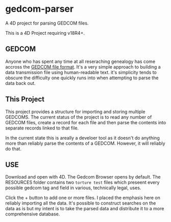 # gedcom-parser
 A 4D project for parsing GEDCOM files. 

This is a 4D Project requiring v18R4+. 

## GEDCOM
Anyone who has spent any time at all reseraching genealogy has come accross the [GEDCOM file format](https://en.wikipedia.org/wiki/GEDCOM). It's a very simple approach to building a data transmission file using human-readable text. it's simplicity tends to obscure the difficulty one quickly runs into when attempting to parse the data back out.

## This Project
This project provides a structure for importing and storing multiple GEDCOMS. The current status of the project is to read any number of GEDCOM files, create a record for each file and then parse the contents into separate records linked to that file. 

In the current state this is areally a develoer tool as it doesn't do anything more than reliably parse the contents of a GEDCOM. However, it will reliably do that. 

## USE
Download and open with 4D. The Gedcom Browser opens by default. The RESOURCES folder contains two `torture test` files which preseent every possible gedcom tag and field in various, technically legal, uses. 

Click the + button to add one or more files. I placed the emphasis here on reliably importing all the data. It's possible to construct searches on the data as is but my intent is to take the parsed data and distribute it to a more comprehensive database. 
